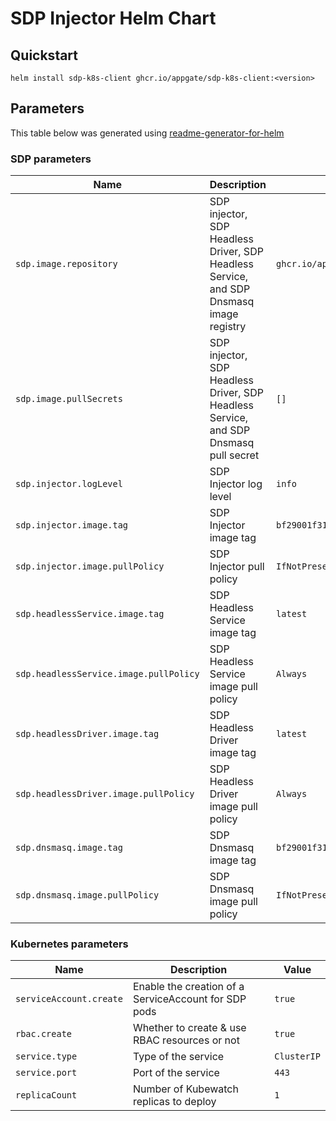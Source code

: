 # SDP Injector Helm Chart

## Quickstart
```
helm install sdp-k8s-client ghcr.io/appgate/sdp-k8s-client:<version> 
```

## Parameters
This table below was generated using [readme-generator-for-helm](https://github.com/bitnami-labs/readme-generator-for-helm)
### SDP parameters

| Name                                   | Description                                                                             | Value                                      |
| -------------------------------------- | --------------------------------------------------------------------------------------- | ------------------------------------------ |
| `sdp.image.repository`                 | SDP injector, SDP Headless Driver, SDP Headless Service, and SDP Dnsmasq image registry | `ghcr.io/appgate/sdp-k8s-client`           |
| `sdp.image.pullSecrets`                | SDP injector, SDP Headless Driver, SDP Headless Service, and SDP Dnsmasq pull secret    | `[]`                                       |
| `sdp.injector.logLevel`                | SDP Injector log level                                                                  | `info`                                     |
| `sdp.injector.image.tag`               | SDP Injector image tag                                                                  | `bf29001f31e85fe20b78ecb7ff34ecd4c67c4bbd` |
| `sdp.injector.image.pullPolicy`        | SDP Injector pull policy                                                                | `IfNotPresent`                             |
| `sdp.headlessService.image.tag`        | SDP Headless Service image tag                                                          | `latest`                                   |
| `sdp.headlessService.image.pullPolicy` | SDP Headless Service image pull policy                                                  | `Always`                                   |
| `sdp.headlessDriver.image.tag`         | SDP Headless Driver image tag                                                           | `latest`                                   |
| `sdp.headlessDriver.image.pullPolicy`  | SDP Headless Driver image pull policy                                                   | `Always`                                   |
| `sdp.dnsmasq.image.tag`                | SDP Dnsmasq image tag                                                                   | `bf29001f31e85fe20b78ecb7ff34ecd4c67c4bbd` |
| `sdp.dnsmasq.image.pullPolicy`         | SDP Dnsmasq image pull policy                                                           | `IfNotPresent`                             |


### Kubernetes parameters

| Name                    | Description                                          | Value       |
| ----------------------- | ---------------------------------------------------- | ----------- |
| `serviceAccount.create` | Enable the creation of a ServiceAccount for SDP pods | `true`      |
| `rbac.create`           | Whether to create & use RBAC resources or not        | `true`      |
| `service.type`          | Type of the service                                  | `ClusterIP` |
| `service.port`          | Port of the service                                  | `443`       |
| `replicaCount`          | Number of Kubewatch replicas to deploy               | `1`         |
